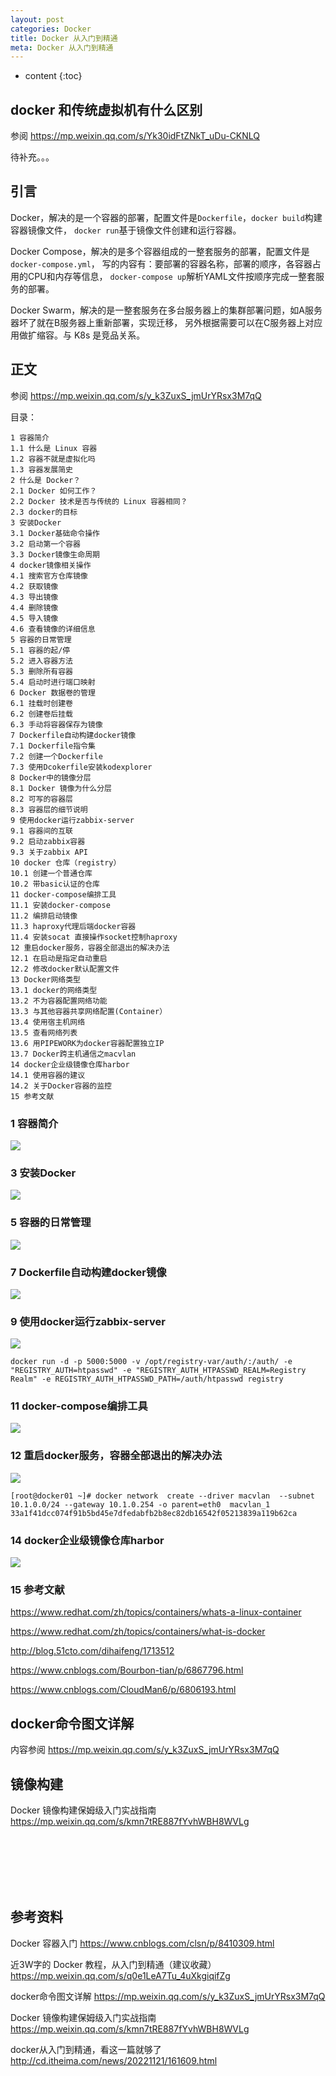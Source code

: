 ```yaml
---
layout: post
categories: Docker
title: Docker 从入门到精通
meta: Docker 从入门到精通
---
```

* content
{:toc}

## docker 和传统虚拟机有什么区别

参阅 <https://mp.weixin.qq.com/s/Yk30idFtZNkT_uDu-CKNLQ>

待补充。。。




## 引言

Docker，解决的是一个容器的部署，配置文件是`Dockerfile`，`docker build`构建容器镜像文件，
`docker run`基于镜像文件创建和运行容器。

Docker Compose，解决的是多个容器组成的一整套服务的部署，配置文件是`docker-compose.yml`，
写的内容有：要部署的容器名称，部署的顺序，各容器占用的CPU和内存等信息，
`docker-compose up`解析YAML文件按顺序完成一整套服务的部署。

Docker Swarm，解决的是一整套服务在多台服务器上的集群部署问题，如A服务器坏了就在B服务器上重新部署，实现迁移，
另外根据需要可以在C服务器上对应用做扩缩容。与 K8s 是竞品关系。

## 正文

参阅 <https://mp.weixin.qq.com/s/y_k3ZuxS_jmUrYRsx3M7qQ>

目录：

    1 容器简介
    1.1 什么是 Linux 容器
    1.2 容器不就是虚拟化吗
    1.3 容器发展简史
    2 什么是 Docker？
    2.1 Docker 如何工作？
    2.2 Docker 技术是否与传统的 Linux 容器相同？
    2.3 docker的目标
    3 安装Docker
    3.1 Docker基础命令操作
    3.2 启动第一个容器
    3.3 Docker镜像生命周期
    4 docker镜像相关操作
    4.1 搜索官方仓库镜像
    4.2 获取镜像
    4.3 导出镜像
    4.4 删除镜像
    4.5 导入镜像
    4.6 查看镜像的详细信息
    5 容器的日常管理
    5.1 容器的起/停
    5.2 进入容器方法
    5.3 删除所有容器
    5.4 启动时进行端口映射
    6 Docker 数据卷的管理
    6.1 挂载时创建卷
    6.2 创建卷后挂载
    6.3 手动将容器保存为镜像
    7 Dockerfile自动构建docker镜像
    7.1 Dockerfile指令集
    7.2 创建一个Dockerfile
    7.3 使用Dcokerfile安装kodexplorer
    8 Docker中的镜像分层
    8.1 Docker 镜像为什么分层
    8.2 可写的容器层
    8.3 容器层的细节说明
    9 使用docker运行zabbix-server
    9.1 容器间的互联
    9.2 启动zabbix容器
    9.3 关于zabbix API
    10 docker 仓库（registry）
    10.1 创建一个普通仓库
    10.2 带basic认证的仓库
    11 docker-compose编排工具
    11.1 安装docker-compose
    11.2 编排启动镜像
    11.3 haproxy代理后端docker容器
    11.4 安装socat 直接操作socket控制haproxy
    12 重启docker服务，容器全部退出的解决办法
    12.1 在启动是指定自动重启
    12.2 修改docker默认配置文件
    13 Docker网络类型
    13.1 docker的网络类型
    13.2 不为容器配置网络功能
    13.3 与其他容器共享网络配置(Container）
    13.4 使用宿主机网络
    13.5 查看网络列表
    13.6 用PIPEWORK为docker容器配置独立IP
    13.7 Docker跨主机通信之macvlan
    14 docker企业级镜像仓库harbor
    14.1 使用容器的建议
    14.2 关于Docker容器的监控
    15 参考文献

### 1 容器简介

![]({{site.baseurl}}/images/20211011/20211011145240.png)

### 3 安装Docker

![]({{site.baseurl}}/images/20211011/20211011145243.png)

### 5 容器的日常管理

![]({{site.baseurl}}/images/20211011/20211011145246.png)

### 7 Dockerfile自动构建docker镜像

![]({{site.baseurl}}/images/20211011/20211011145248.png)

### 9 使用docker运行zabbix-server

![]({{site.baseurl}}/images/20211011/20211011145250.png)

```
docker run -d -p 5000:5000 -v /opt/registry-var/auth/:/auth/ -e "REGISTRY_AUTH=htpasswd" -e "REGISTRY_AUTH_HTPASSWD_REALM=Registry Realm" -e REGISTRY_AUTH_HTPASSWD_PATH=/auth/htpasswd registry
```

### 11 docker-compose编排工具

![]({{site.baseurl}}/images/20211011/20211011145253.png)

### 12 重启docker服务，容器全部退出的解决办法

![]({{site.baseurl}}/images/20211011/20211011145256.png)

```
[root@docker01 ~]# docker network  create --driver macvlan  --subnet 10.1.0.0/24 --gateway 10.1.0.254 -o parent=eth0  macvlan_1
33a1f41dcc074f91b5bd45e7dfedabfb2b8ec82db16542f05213839a119b62ca
```

### 14 docker企业级镜像仓库harbor

![]({{site.baseurl}}/images/20211011/20211011145258.png)

### 15 参考文献

<https://www.redhat.com/zh/topics/containers/whats-a-linux-container>

<https://www.redhat.com/zh/topics/containers/what-is-docker>

<http://blog.51cto.com/dihaifeng/1713512>

<https://www.cnblogs.com/Bourbon-tian/p/6867796.html>

<https://www.cnblogs.com/CloudMan6/p/6806193.html>

## docker命令图文详解

内容参阅 <https://mp.weixin.qq.com/s/y_k3ZuxS_jmUrYRsx3M7qQ>








## 镜像构建

Docker 镜像构建保姆级入门实战指南 <https://mp.weixin.qq.com/s/kmn7tRE887fYvhWBH8WVLg>












<br/><br/><br/><br/><br/>
## 参考资料

Docker 容器入门 <https://www.cnblogs.com/clsn/p/8410309.html>

近3W字的 Docker 教程，从入门到精通（建议收藏） <https://mp.weixin.qq.com/s/q0e1LeA7Tu_4uXkgiqifZg>

docker命令图文详解 <https://mp.weixin.qq.com/s/y_k3ZuxS_jmUrYRsx3M7qQ>

Docker 镜像构建保姆级入门实战指南 <https://mp.weixin.qq.com/s/kmn7tRE887fYvhWBH8WVLg>

docker从入门到精通，看这一篇就够了 <http://cd.itheima.com/news/20221121/161609.html>

